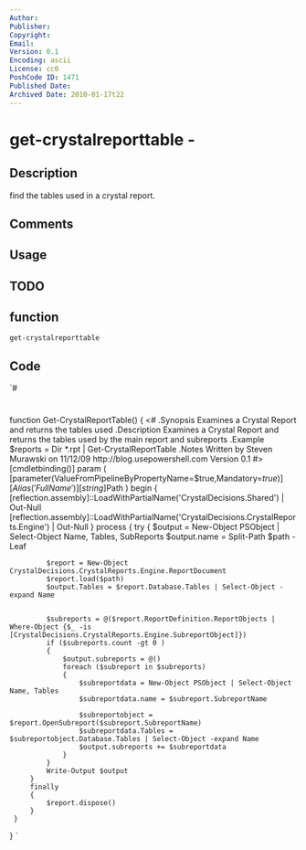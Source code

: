 ```yaml
---
Author: 
Publisher: 
Copyright: 
Email: 
Version: 0.1
Encoding: ascii
License: cc0
PoshCode ID: 1471
Published Date: 
Archived Date: 2010-01-17t22
---
```


# get-crystalreporttable - 

## Description

find the tables used in a crystal report.

## Comments



## Usage



## TODO



## function

`get-crystalreporttable`

## Code

`#
 #
 function Get-CrystalReportTable()
 {
     <#
     .Synopsis
         Examines a Crystal Report and returns the tables used
     .Description
         Examines a Crystal Report and returns the tables used by the main report and subreports
     .Example
         $reports = Dir *.rpt | Get-CrystalReportTable
     .Notes
         Written by Steven Murawski on 11/12/09
         http://blog.usepowershell.com
         Version 0.1
     #>
     [cmdletbinding()]
     param (
         [parameter(ValueFromPipelineByPropertyName=$true,Mandatory=$true)]
         [Alias('FullName')]
         [string]$Path
     )
     begin
     {
         [reflection.assembly]::LoadWithPartialName('CrystalDecisions.Shared') | Out-Null
         [reflection.assembly]::LoadWithPartialName('CrystalDecisions.CrystalReports.Engine') | Out-Null
     }
     process
     {
         try
         {
             $output = New-Object PSObject | Select-Object Name, Tables, SubReports
             $output.name = Split-Path $path -Leaf
             
             $report = New-Object CrystalDecisions.CrystalReports.Engine.ReportDocument 
             $report.load($path)
             $output.Tables = $report.Database.Tables | Select-Object -expand Name
             
             
             $subreports = @($report.ReportDefinition.ReportObjects | Where-Object {$_ -is [CrystalDecisions.CrystalReports.Engine.SubreportObject]})
             if ($subreports.count -gt 0 )
             {
                 $output.subreports = @()
                 foreach ($subreport in $subreports)
                 {
                     $subreportdata = New-Object PSObject | Select-Object Name, Tables
                     $subreportdata.name = $subreport.SubreportName
                     
                     $subreportobject = $report.OpenSubreport($subreport.SubreportName)
                     $subreportdata.Tables = $subreportobject.Database.Tables | Select-Object -expand Name
                     $output.subreports += $subreportdata
                 }
             }          
             Write-Output $output
         }
         finally
         {
             $report.dispose()   
         }
     }
 }
`

